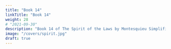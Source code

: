 ```yaml
---
title: "Book 14"
linkTitle: "Book 14"
weight: 28
# "2021-09-30"
description: "Book 14 of The Spirit of the Laws by Montesquieu Simplified"
image: "/covers/spirit.jpg"
draft: true
---
```


